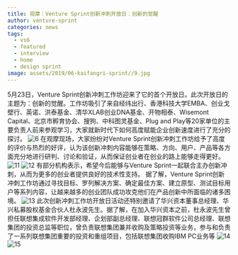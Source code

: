 ```yaml
---
title: 观摩｜Venture Sprint创新冲刺开放日：创新的觉醒
author: venture-sprint
categories: news
tags:
  - vs6
  - featured
  - interview
  - home
  - design sprint
image: assets/2019/06-kaifangri-sprint//9.jpg
---
```

5月23日，Venture Sprint创新冲刺工作坊迎来了它的首个开放日。此次开放日的主题为：创新的觉醒。工作坊吸引了来自经纬出行、香港科技大学EMBA、创业戈壁行、英诺、洪泰基金、清华XLAB创业DNA基金、开物相泰、Wisemont Capital、北京市孵育协会、搜狗、中科图灵基金、Plug and Play等20家单位的主要负责人前来参观学习，大家就新时代下如何高度赋能企业创新速度进行了充分的探讨。
![6](/assets/2019/06-kaifangri-sprint/6.jpg)
在观摩现场，大家纷纷对Venture Sprint创新冲刺工作坊给予了高度的评价与热烈的好评，认为该创新冲刺内容能够在策略、方向、用户、产品等各方面充分地进行研判、讨论和验证，从而保证创业者在创业的路上能够走得更好。
![11](/assets/2019/06-kaifangri-sprint/11.jpg)
![12](/assets/2019/06-kaifangri-sprint/12.jpg)
有部分机构表示，希望今后能够与Venture Sprint一起联合主办创新冲刺，从而为更多的创业者提供良好的技术性支持。
据了解，Venture Sprint创新冲刺工作坊通过寻找目标、罗列解决方案、确定最佳方案、建立原型、测试目标用户等系列内容，让越来越多的创业团队成功攻克他们在产品创新中所面临的诸多困境。
![13](/assets/2019/06-kaifangri-sprint/12.jpg)
此次创新冲刺工作坊开放日活动还特别邀请了华兴资本董事总经理、华兴私募股权基金合伙人杜永波先生。据了解，在加入华兴资本之前，杜永波先生曾担任联想集成软件开发部经理、企划部副总经理、联想冠群软件公司总经理、联想集团的投资总监等职位，曾负责联想集团兼并收购及策略投资等业务，参与和负责了一系列联想集团重要的投资和重组项目，包括联想集团收购IBM PC业务等
![14](/assets/2019/06-kaifangri-sprint/14.jpg)
![15](/assets/2019/06-kaifangri-sprint/15.jpg)
